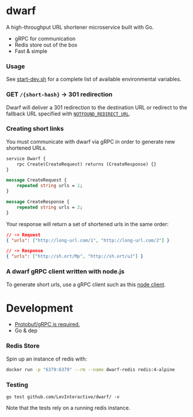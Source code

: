 # dwarf

A high-throughput URL shortener microservice built with Go.

* gRPC for communication
* Redis store out of the box
* Fast & simple

### Usage

See [start-dev.sh](start-dev.sh) for a complete list of available environmental variables.

### GET `/{short-hash}` -> 301 redirection

Dwarf will deliver a 301 redirection to the destination URL or redirect to the fallback
URL specified with [`NOTFOUND_REDIRECT_URL`](start-dev.sh).

### Creating short links

You must communicate with dwarf via gRPC in order to generate new shortened URLs.

```proto
service Dwarf {
	rpc Create(CreateRequest) returns (CreateResponse) {}
}

message CreateRequest {
	repeated string urls = 1;
}

message CreateResponse {
	repeated string urls = 2;
}
```

Your response will return a set of shortened urls in the same order:

```json
// -> Request
{ "urls": ["http://long-url.com/1", "http://long-url.com/2"] }

// -> Response
{ "urls": ["http://sh.ort/Mp", "http://sh.ort/uJ"] }
```

### A dwarf gRPC client written with node.js

To generate short urls, use a gRPC client such as this [node client](https://github.com/LevInteractive/dwarf-client-javascript).


# Development

* [Protobuf/gRPC is required.](https://grpc.io/docs/quickstart/go.html)
* Go & dep


### Redis Store

Spin up an instance of redis with:

```bash
docker run -p "6379:6379" --rm --name dwarf-redis redis:4-alpine
```

### Testing

`go test github.com/LevInteractive/dwarf/ -v`

Note that the tests rely on a running redis instance.
